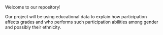 Welcome to our repository!

Our project will be using educational data to explain how participation affects grades and who performs such participation abilities among gender and possibly their ethnicity.
